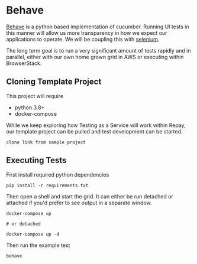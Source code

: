 # Behave

[Behave](https://behave.readthedocs.io/en/latest/index.html) is a python based implementation of cucumber. Running UI tests in this manner will allow us more transparency in how we expect our applications to operate. We will be coupling this with [selenium](https://selenium-python.readthedocs.io/). 

The long term goal is to run a very significant amount of tests rapidly and in parallel, either with our own home grown grid in AWS or executing within BrowserStack.

## Cloning Template Project

This project will require
- python 3.8+
- docker-compose

While we keep exploring how Testing as a Service will work within Repay, our template project can be pulled and test development can be started.

```
clone link from sample project
```

## Executing Tests

First install required python dependencies
```terminal
pip install -r requirements.txt
```

Then open a shell and start the grid. It can either be run detached or attached if you'd prefer to see output in a separate window.

```
docker-compose up

# or detached

docker-compose up -d
```

Then run the example test
```
behave
```